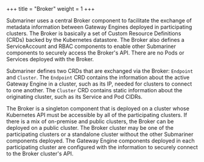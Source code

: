 +++
title =  "Broker"
weight = 1
+++

Submariner uses a central Broker component to facilitate the exchange of metadata
information between Gateway Engines deployed in participating clusters. The Broker is
basically a set of Custom Resource Definitions (CRDs) backed by the Kubernetes datastore.
The Broker also defines a ServiceAccount and RBAC components to enable other Submariner
components to securely access the Broker's API. There are no Pods or Services deployed
with the Broker.

Submariner defines two CRDs that are exchanged via the Broker: `Endpoint` and `Cluster`.
The `Endpoint` CRD contains the information about the active Gateway Engine in a cluster,
such as its IP, needed for clusters to connect to one another. The `Cluster` CRD contains
static information about the originating cluster, such as its Service and Pod CIDRs.

The Broker is a singleton component that is deployed on a cluster whose Kubernetes API must
be accessible by all of the participating clusters. If there is a mix of on-premise and
public clusters, the Broker can be deployed on a public cluster. The Broker cluster may be
one of the participating clusters or a standalone cluster without the other Submariner
components deployed. The Gateway Engine components deployed in each participating cluster are
configured with the information to securely connect to the Broker cluster's API.
